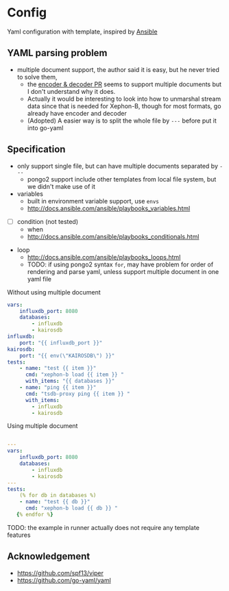 # Config

Yaml configuration with template, inspired by [Ansible](http://docs.ansible.com/ansible/playbooks.html)

## YAML parsing problem

- multiple document support, the author said it is easy, but he never tried to solve them,
  - the [encoder & decoder PR](https://github.com/go-yaml/yaml/pull/163/) seems to support multiple documents but I don't
understand why it does.
  - Actually it would be interesting to look into how to unmarshal stream data since that is needed for Xephon-B,
though for most formats, go already have encoder and decoder
  - (Adopted) A easier way is to split the whole file by `---` before put it into go-yaml

## Specification

- only support single file, but can have multiple documents separated by `---`
  - pongo2 support include other templates from local file system, but we didn't make use of it
- variables
  - built in environment variable support, use `envs`
  - http://docs.ansible.com/ansible/playbooks_variables.html
- [ ] condition (not tested)
  - when
  - http://docs.ansible.com/ansible/playbooks_conditionals.html
- loop
  - http://docs.ansible.com/ansible/playbooks_loops.html
  - TODO: if using pongo2 syntax `for`, may have problem for order of rendering and parse yaml, unless support multiple
   document in one yaml file

Without using multiple document

````yaml
vars:
    influxdb_port: 8080
    databases:
        - influxdb
        - kairosdb
influxdb:
    port: "{{ influxdb_port }}"
kairosdb:
    port: "{{ env(\"KAIROSDB\") }}"
tests:
    - name: "test {{ item }}"
      cmd: "xephon-b load {{ item }} "
      with_items: "{{ databases }}"
    - name: "ping {{ item }}"
      cmd: "tsdb-proxy ping {{ item }} "
      with_items:
        - influxdb
        - kairosdb
````

Using multiple document

<!-- FIXED: it seems --- is treated as front matter http://assemble.io/docs/YAML-front-matter.html -->

````yaml

---
vars:
    influxdb_port: 8080
    databases:
        - influxdb
        - kairosdb
---
tests:
    (% for db in databases %)
    - name: "test {{ db }}"
      cmd: "xephon-b load {{ db }} "
   {% endfor %}
````

TODO: the example in runner actually does not require any template features

## Acknowledgement

- https://github.com/spf13/viper
- https://github.com/go-yaml/yaml
